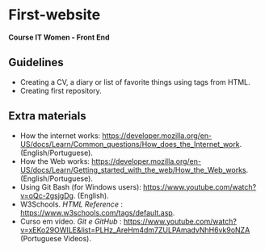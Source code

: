 # First-website
<b> Course IT Women - Front End </b> 

## Guidelines
- Creating a CV, a diary or list of favorite things using tags from HTML. 
- Creating first repository.

## Extra materials 

- How the internet works: https://developer.mozilla.org/en-US/docs/Learn/Common_questions/How_does_the_Internet_work.  (English/Portuguese).
- How the Web works: https://developer.mozilla.org/en-US/docs/Learn/Getting_started_with_the_web/How_the_Web_works. (English/Portuguese).
- Using Git Bash (for Windows users): https://www.youtube.com/watch?v=oQc-2gsjgDg. (English).
- W3Schools. <i>  HTML Reference </i>: https://www.w3schools.com/tags/default.asp. 
- Curso em vídeo. <i> Git e GitHub </i>: https://www.youtube.com/watch?v=xEKo29OWILE&list=PLHz_AreHm4dm7ZULPAmadvNhH6vk9oNZA (Portuguese Videos).
